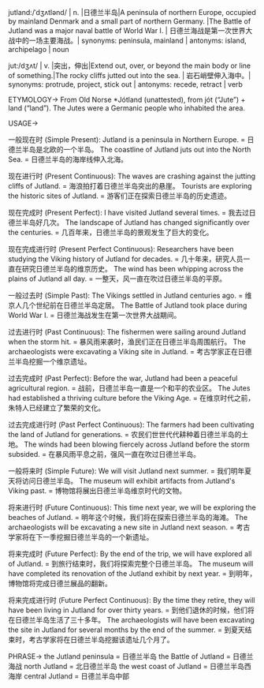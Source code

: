 jutland:/ˈdʒʌtlənd/ | n. |日德兰半岛|A peninsula of northern Europe, occupied by mainland Denmark and a small part of northern Germany. |The Battle of Jutland was a major naval battle of World War I. | 日德兰海战是第一次世界大战中的一场主要海战。| synonyms: peninsula, mainland | antonyms: island, archipelago | noun

jut:/dʒʌt/ | v. |突出，伸出|Extend out, over, or beyond the main body or line of something.|The rocky cliffs jutted out into the sea. | 岩石峭壁伸入海中。| synonyms: protrude, project, stick out | antonyms: recede, retract | verb


ETYMOLOGY->
From Old Norse *Jótland (unattested), from jót (“Jute”) + land (“land”).  The Jutes were a Germanic people who inhabited the area.


USAGE->

一般现在时 (Simple Present):
Jutland is a peninsula in Northern Europe. = 日德兰半岛是北欧的一个半岛。
The coastline of Jutland juts out into the North Sea. = 日德兰半岛的海岸线伸入北海。

现在进行时 (Present Continuous):
The waves are crashing against the jutting cliffs of Jutland. = 海浪拍打着日德兰半岛突出的悬崖。
Tourists are exploring the historic sites of Jutland. = 游客们正在探索日德兰半岛的历史遗迹。

现在完成时 (Present Perfect):
I have visited Jutland several times. = 我去过日德兰半岛好几次。
The landscape of Jutland has changed significantly over the centuries. = 几百年来，日德兰半岛的景观发生了巨大的变化。

现在完成进行时 (Present Perfect Continuous):
Researchers have been studying the Viking history of Jutland for decades. = 几十年来，研究人员一直在研究日德兰半岛的维京历史。
The wind has been whipping across the plains of Jutland all day. = 一整天，风一直在吹过日德兰半岛的平原。

一般过去时 (Simple Past):
The Vikings settled in Jutland centuries ago. = 维京人几个世纪前在日德兰半岛定居。
The Battle of Jutland took place during World War I. = 日德兰海战发生在第一次世界大战期间。

过去进行时 (Past Continuous):
The fishermen were sailing around Jutland when the storm hit. = 暴风雨来袭时，渔民们正在日德兰半岛周围航行。
The archaeologists were excavating a Viking site in Jutland. = 考古学家正在日德兰半岛挖掘一个维京遗址。


过去完成时 (Past Perfect):
Before the war, Jutland had been a peaceful agricultural region. = 战前，日德兰半岛一直是一个和平的农业区。
The Jutes had established a thriving culture before the Viking Age. = 在维京时代之前，朱特人已经建立了繁荣的文化。

过去完成进行时 (Past Perfect Continuous):
The farmers had been cultivating the land of Jutland for generations. = 农民们世世代代耕种着日德兰半岛的土地。
The winds had been blowing fiercely across Jutland before the storm subsided. = 在暴风雨平息之前，强风一直在吹过日德兰半岛。

一般将来时 (Simple Future):
We will visit Jutland next summer. = 我们明年夏天将访问日德兰半岛。
The museum will exhibit artifacts from Jutland's Viking past. = 博物馆将展出日德兰半岛维京时代的文物。

将来进行时 (Future Continuous):
This time next year, we will be exploring the beaches of Jutland. = 明年这个时候，我们将在探索日德兰半岛的海滩。
The archaeologists will be excavating a new site in Jutland next season. = 考古学家将在下一季挖掘日德兰半岛的一个新遗址。


将来完成时 (Future Perfect):
By the end of the trip, we will have explored all of Jutland. = 到旅行结束时，我们将探索完整个日德兰半岛。
The museum will have completed its renovation of the Jutland exhibit by next year. = 到明年，博物馆将完成日德兰展品的翻新。


将来完成进行时 (Future Perfect Continuous):
By the time they retire, they will have been living in Jutland for over thirty years. = 到他们退休的时候，他们将在日德兰半岛生活了三十多年。
The archaeologists will have been excavating the site in Jutland for several months by the end of the summer. = 到夏天结束时，考古学家将在日德兰半岛挖掘该遗址几个月了。


PHRASE->
the Jutland peninsula = 日德兰半岛
the Battle of Jutland = 日德兰海战
north Jutland = 北日德兰半岛
the west coast of Jutland = 日德兰半岛西海岸
central Jutland = 日德兰半岛中部
